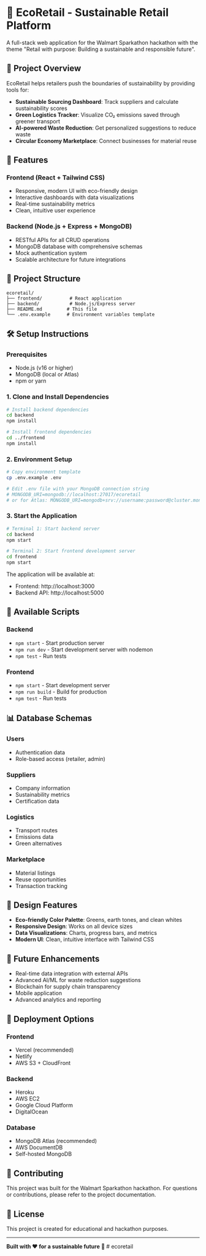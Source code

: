 # 🌱 EcoRetail - Sustainable Retail Platform

A full-stack web application for the Walmart Sparkathon hackathon with the theme "Retail with purpose: Building a sustainable and responsible future".

## 🎯 Project Overview

EcoRetail helps retailers push the boundaries of sustainability by providing tools for:
- **Sustainable Sourcing Dashboard**: Track suppliers and calculate sustainability scores
- **Green Logistics Tracker**: Visualize CO₂ emissions saved through greener transport
- **AI-powered Waste Reduction**: Get personalized suggestions to reduce waste
- **Circular Economy Marketplace**: Connect businesses for material reuse

## 🚀 Features

### Frontend (React + Tailwind CSS)
- Responsive, modern UI with eco-friendly design
- Interactive dashboards with data visualizations
- Real-time sustainability metrics
- Clean, intuitive user experience

### Backend (Node.js + Express + MongoDB)
- RESTful APIs for all CRUD operations
- MongoDB database with comprehensive schemas
- Mock authentication system
- Scalable architecture for future integrations

## 📁 Project Structure

```
ecoretail/
├── frontend/          # React application
├── backend/           # Node.js/Express server
├── README.md         # This file
└── .env.example      # Environment variables template
```

## 🛠️ Setup Instructions

### Prerequisites
- Node.js (v16 or higher)
- MongoDB (local or Atlas)
- npm or yarn

### 1. Clone and Install Dependencies

```bash
# Install backend dependencies
cd backend
npm install

# Install frontend dependencies
cd ../frontend
npm install
```

### 2. Environment Setup

```bash
# Copy environment template
cp .env.example .env

# Edit .env file with your MongoDB connection string
# MONGODB_URI=mongodb://localhost:27017/ecoretail
# or for Atlas: MONGODB_URI=mongodb+srv://username:password@cluster.mongodb.net/ecoretail
```

### 3. Start the Application

```bash
# Terminal 1: Start backend server
cd backend
npm start

# Terminal 2: Start frontend development server
cd frontend
npm start
```

The application will be available at:
- Frontend: http://localhost:3000
- Backend API: http://localhost:5000

## 🔧 Available Scripts

### Backend
- `npm start` - Start production server
- `npm run dev` - Start development server with nodemon
- `npm test` - Run tests

### Frontend
- `npm start` - Start development server
- `npm run build` - Build for production
- `npm test` - Run tests

## 📊 Database Schemas

### Users
- Authentication data
- Role-based access (retailer, admin)

### Suppliers
- Company information
- Sustainability metrics
- Certification data

### Logistics
- Transport routes
- Emissions data
- Green alternatives

### Marketplace
- Material listings
- Reuse opportunities
- Transaction tracking

## 🎨 Design Features

- **Eco-friendly Color Palette**: Greens, earth tones, and clean whites
- **Responsive Design**: Works on all device sizes
- **Data Visualizations**: Charts, progress bars, and metrics
- **Modern UI**: Clean, intuitive interface with Tailwind CSS

## 🔮 Future Enhancements

- Real-time data integration with external APIs
- Advanced AI/ML for waste reduction suggestions
- Blockchain for supply chain transparency
- Mobile application
- Advanced analytics and reporting

## 🚀 Deployment Options

### Frontend
- Vercel (recommended)
- Netlify
- AWS S3 + CloudFront

### Backend
- Heroku
- AWS EC2
- Google Cloud Platform
- DigitalOcean

### Database
- MongoDB Atlas (recommended)
- AWS DocumentDB
- Self-hosted MongoDB

## 🤝 Contributing

This project was built for the Walmart Sparkathon hackathon. For questions or contributions, please refer to the project documentation.

## 📄 License

This project is created for educational and hackathon purposes.

---

**Built with ❤️ for a sustainable future** 🌱 # ecoretail
